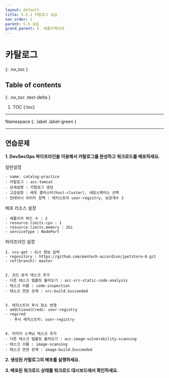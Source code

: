 ```yaml
---
layout: default
title: 5.5.1 카탈로그 실습
nav_order: 1
parent: 5.5 실습
grand_parent: 5. 애플리케이션
---
```


# 카탈로그 
{: .no_toc }

## Table of contents
{: .no_toc .text-delta }

1. TOC
{:toc}

---

<div class="code-example" markdown="1">
Namespace
{: .label .label-green }
</div>

---

## 연습문제

**1. DevSecOps 파이프라인을 이용해서 카탈로그를 완성하고 워크로드를 배포하세요.**

일반설정
```
- name: catalog-practice
- 카탈로그 : acc-tomcat
- 상세설명 : 카탈로그 생성
- 고급설정 : 배포 클러스터(host-cluster), 네임스페이스 선택
- 컨테이너 이미지 정책 : 레지스트리 user-registry, 보관개수 3
```

배포 리소스 설정
```
- 레플리카 파드 수 : 2
- resource.limits.cpu : 1
- resource.limits.memory : 2Gi
- serviceType : NodePort
```

파이프라인 설정
```
1. vcs-get : Git 정보 입력
- repository : https://github.com/mantech-accordion/jpetstore-6.git
- ref(branch): master


2. 코드 분석 테스크 추가
- 다른 테스크 템플릿 불러오기 : acc-src-static-code-analysis
- 테스크 이름 : code-inspection
- 테스크 연관 관계 : src-build.Succeeded


3. 레지스트리 푸시 장소 변경
- additionalCreds: user-registry
- regcred
  - 푸시 레지스트리: user-registry


4. 이미지 스캐닝 테스크 추가
- 다른 테스크 템플릿 불러오기 : acc-image-vulnerability-scanning
- 테스크 이름 : image-scanning
- 테스크 연관 관계 : image-build.Succeeded
```

**2. 생성된 카탈로그의 배포를 실행하세요.**


**3. 배포된 워크로드 상태를 워크로드 대시보드에서 확인하세요.**